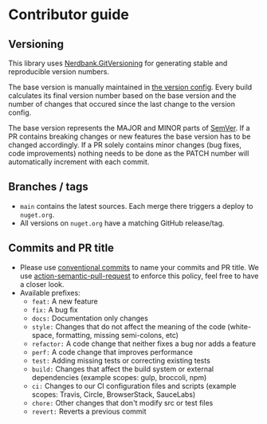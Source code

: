 # Contributor guide

## Versioning

This library uses [Nerdbank.GitVersioning](https://github.com/AArnott/Nerdbank.GitVersioning) for generating stable and reproducible version numbers.

The base version is manually maintained in [the version config](version.json). Every build calculates its final version number based on the base version and the number of changes that occured since the last change to the version config.

The base version represents the MAJOR and MINOR parts of [SemVer](https://semver.org). If a PR contains breaking changes or new features the base version has to be changed accordingly. If a PR solely contains minor changes (bug fixes, code improvements) nothing needs to be done as the PATCH number will automatically increment with each commit.

## Branches / tags

- `main` contains the latest sources. Each merge there triggers a deploy to `nuget.org`.
- All versions on `nuget.org` have a matching GitHub release/tag.

## Commits and PR title

- Please use [conventional commits](https://www.conventionalcommits.org/en/v1.0.0/) to name your commits and PR title.
  We use [action-semantic-pull-request](https://github.com/amannn/action-semantic-pull-request?tab=readme-ov-file#configuration) to enforce this policy, feel free to have a closer look.
- Available prefixes:
  - `feat:` A new feature
  - `fix:` A bug fix
  - `docs:` Documentation only changes
  - `style:` Changes that do not affect the meaning of the code (white-space, formatting, missing semi-colons, etc)
  - `refactor:` A code change that neither fixes a bug nor adds a feature
  - `perf:` A code change that improves performance
  - `test:` Adding missing tests or correcting existing tests
  - `build:` Changes that affect the build system or external dependencies (example scopes: gulp, broccoli, npm)
  - `ci:` Changes to our CI configuration files and scripts (example scopes: Travis, Circle, BrowserStack, SauceLabs)
  - `chore:` Other changes that don't modify src or test files
  - `revert:` Reverts a previous commit
